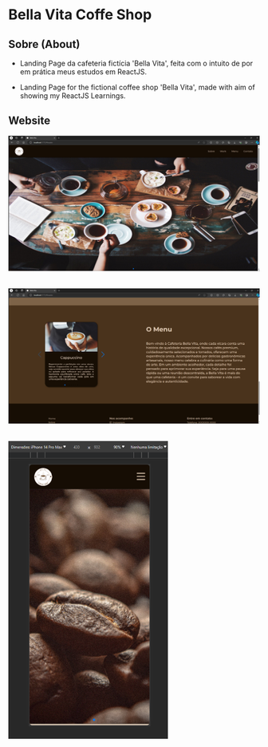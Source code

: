 # Bella Vita Coffe Shop

## Sobre (About)
* Landing Page da cafeteria fictícia 'Bella Vita', feita com o intuito de por em prática meus estudos em ReactJS.

* Landing Page for the fictional coffee shop 'Bella Vita', made with aim of showing my ReactJS Learnings.


## Website
<img src='src/assets/images/bella_vitta_home.png'  style= 'width: 40rem;'>
<img src='src/assets/images/bella_vitta_menu.png' style='width: 40rem; margin:2rem 0;'>
<img src='src/assets//images/bella_vitta_home_mobile.png' style='width: 20rem;'>